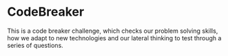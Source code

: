 # CodeBreaker
This is a code breaker challenge, which checks our problem solving skills, how we adapt to new technologies and our lateral thinking to test through a series of questions.
